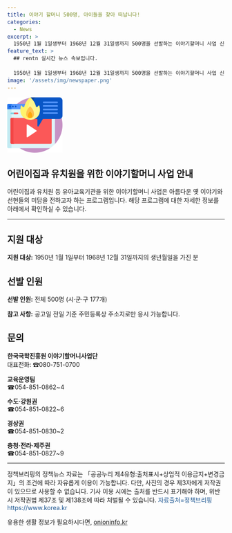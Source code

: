 ```yaml
---
title: 이야기 할머니 500명, 아이들을 찾아 떠납니다!
categories:
  - News
excerpt: >
  1950년 1월 1일생부터 1968년 12월 31일생까지 500명을 선발하는 이야기할머니 사업 신청이 공고되었습니다. 이 프로그램은 어린이집과 유치원 등 유아교육기관을 방문하여 옛 이야기와 선현들의 미담을 전수하는 활동을 지원합니다. 지원을 희망하는 사람들은 한국국학진흥원으로 문의할 수 있습니다.
feature_text: >
  ## rentn 실시간 뉴스 속보입니다.

  1950년 1월 1일생부터 1968년 12월 31일생까지 500명을 선발하는 이야기할머니 사업 신청이 공고되었습니다. 이 프로그램은 어린이집과 유치원 등 유아교육기관을 방문하여 옛 이야기와 선현들의 미담을 전수하는 활동을 지원합니다. 지원을 희망하는 사람들은 한국국학진흥원으로 문의할 수 있습니다.
image: '/assets/img/newspaper.png'
---
```


<p><img src="/assets/img/news.png" alt="rentncar 속보" /></p>

<h2>어린이집과 유치원을 위한 이야기할머니 사업 안내</h2>

<p data-ke-size="size16">어린이집과 유치원 등 유아교육기관을 위한 이야기할머니 사업은 아름다운 옛 이야기와 선현들의 미담을 전하고자 하는 프로그램입니다. 해당 프로그램에 대한 자세한 정보를 아래에서 확인하실 수 있습니다.</p>

<hr>

<h2 data-ke-size="size26">지원 대상</h2>

<p><b>지원 대상:</b> 1950년 1월 1일부터 1968년 12월 31일까지의 생년월일을 가진 분</p>

<h2 data-ke-size="size26">선발 인원</h2>

<p><b>선발 인원:</b> 전체 500명 (시·군·구 177개)</p>

<p><b>참고 사항:</b> 공고일 전일 기준 주민등록상 주소지로만 응시 가능합니다.</p>

<h2 data-ke-size="size26">문의</h2>

<p><b>한국국학진흥원 이야기할머니사업단</b><br>대표전화: ☎080-751-0700</p>

<p><b>교육운영팀</b><br>☎054-851-0862~4</p>

<p><b>수도·강원권</b><br>☎054-851-0822~6</p>

<p><b>경상권</b><br>☎054-851-0830~2</p>

<p><b>충청·전라·제주권</b><br>☎054-851-0827~9</p>

<hr>

<p data-ke-size="size16">정책브리핑의 정책뉴스 자료는 「공공누리 제4유형:출처표시+상업적 이용금지+변경금지」의 조건에 따라 자유롭게 이용이 가능합니다. 다만, 사진의 경우 제3자에게 저작권이 있으므로 사용할 수 없습니다. 기사 이용 시에는 출처를 반드시 표기해야 하며, 위반 시 저작권법 제37조 및 제138조에 따라 처벌될 수 있습니다. <span style="color: #1a5490;">자료출처=정책브리핑 https://www.korea.kr</span></p>
유용한 생활 정보가 필요하시다면, <a href="https://onioninfo.kr" rel="dofollow">onioninfo.kr</a>


